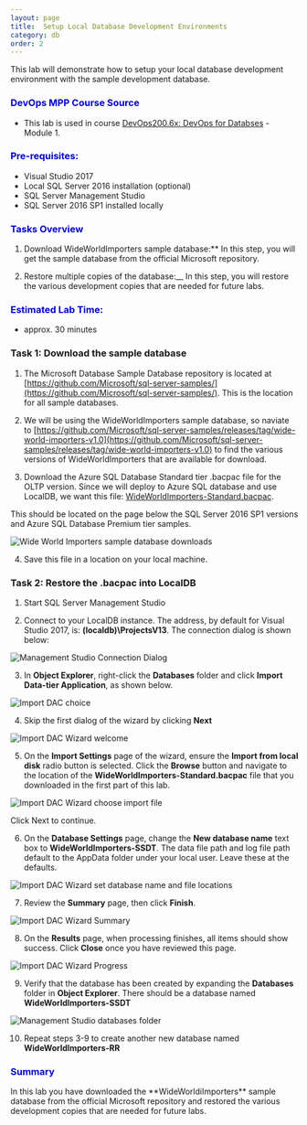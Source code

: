 ```yaml
---
layout: page
title:  Setup Local Database Development Environments
category: db
order: 2
---
```



This lab will demonstrate how to setup your local database development environment with the sample development database.

<h3><span style="color: #0000CD;">DevOps MPP Course Source </span></h3>

- This lab is used in course [DevOps200.6x: DevOps for Databses](https://www.edx.org/course/devops-databases-microsoft-devops200-6x-0) - Module 1.



<h3><span style="color: #0000CD;">Pre-requisites:</span></h3>

- Visual Studio 2017
- Local SQL Server 2016 installation (optional)
- SQL Server Management Studio
- SQL Server 2016 SP1 installed locally

<h3><span style="color: #0000CD;"> Tasks Overview</span></h3>

1. Download WideWorldImporters sample database:** In this step, you will get the sample database from the official Microsoft repository.

2. Restore multiple copies of the database:__ In this step, you will restore the various development copies that are needed for future labs.


<h3><span style="color: #0000CD;">Estimated Lab Time:</span></h3>

- approx. 30 minutes  



### Task 1: Download the sample database

1. The Microsoft Database Sample Database repository is located at [https://github.com/Microsoft/sql-server-samples/](https://github.com/Microsoft/sql-server-samples/). This is the location for all sample databases. 

2. We will be using the WideWorldImporters sample database, so naviate to [https://github.com/Microsoft/sql-server-samples/releases/tag/wide-world-importers-v1.0](https://github.com/Microsoft/sql-server-samples/releases/tag/wide-world-importers-v1.0) to find the various versions of WideWorldImporters that are available for download.

3. Download the Azure SQL Database Standard tier .bacpac file for the OLTP version. Since we will deploy to Azure SQL database and use LocalDB, we want this file: [WideWorldImporters-Standard.bacpac](https://github.com/Microsoft/sql-server-samples/releases/download/wide-world-importers-v1.0/WideWorldImporters-Standard.bacpac).

This should be located on the page below the SQL Server 2016 SP1 versions and Azure SQL Database Premium tier samples.

![Wide World Importers sample database downloads](../assets/setuplocaldb-jan2018\Lab_1.1_Image1.jpg)

4. Save this file in a location on your local machine.

### Task 2: Restore the .bacpac into LocalDB

1. Start SQL Server Management Studio

2. Connect to your LocalDB instance. The address, by default for Visual Studio 2017, is: **(localdb)\ProjectsV13**. The connection dialog is shown below:

![Management Studio Connection Dialog](../assets/setuplocaldb-jan2018\Lab_1.1_Image2_GL.jpg)

3. In **Object Explorer**, right-click the **Databases** folder and click **Import Data-tier Application**, as shown below.

![Import DAC choice](../assets/setuplocaldb-jan2018\Lab_1.1_Image3_GL.jpg)

4. Skip the first dialog of the wizard by clicking **Next**

![Import DAC Wizard welcome](../assets/setuplocaldb-jan2018\Lab_1.1_Image4.jpg)

5. On the **Import Settings** page of the wizard, ensure the **Import from local disk** radio button is selected. Click the **Browse** button and navigate to the location of the **WideWorldImporters-Standard.bacpac** file that you downloaded in the first part of this lab.

![Import DAC Wizard choose import file](../assets/setuplocaldb-jan2018\Lab_1.1_Image5_GL.jpg)

Click Next to continue.

6. On the **Database Settings** page, change the **New database name** text box to **WideWorldImporters-SSDT**. The data file path and log file path default to the AppData folder under your local user. Leave these at the defaults.

![Import DAC Wizard set database name and file locations](../assets/setuplocaldb-jan2018\Lab_1.1_Image6_GL.jpg)

7. Review the **Summary** page, then click **Finish**.

![Import DAC Wizard Summary](../assets/setuplocaldb-jan2018\Lab_1.1_Image7_GL.jpg)

8. On the **Results** page, when processing finishes, all items should show success. Click **Close** once you have reviewed this page.

![Import DAC Wizard Progress](../assets/setuplocaldb-jan2018\Lab_1.1_Image8.jpg)

9. Verify that the database has been created by expanding the **Databases** folder in **Object Explorer**. There should be a database named **WideWorldImporters-SSDT**

![Management Studio databases folder](../assets/setuplocaldb-jan2018\Lab_1.1_Image9_GL.jpg)

10. Repeat steps 3-9 to create another new database named **WideWorldImporters-RR**



<h3><span style="color: #0000CD;"> Summary</span></h3>
In this lab you have downloaded the **WideWorldiImporters** sample database from the official Microsoft repository and restored the various development copies that are needed for future labs.

